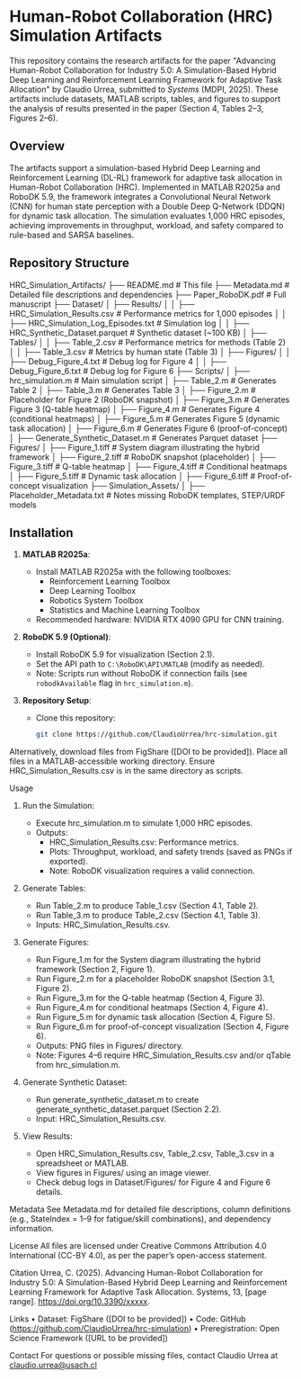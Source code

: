 # Human-Robot Collaboration (HRC) Simulation Artifacts

This repository contains the research artifacts for the paper "Advancing Human-Robot Collaboration for Industry 5.0: A Simulation-Based Hybrid Deep Learning and Reinforcement Learning Framework for Adaptive Task Allocation" by Claudio Urrea, submitted to *Systems* (MDPI, 2025). These artifacts include datasets, MATLAB scripts, tables, and figures to support the analysis of results presented in the paper (Section 4, Tables 2–3, Figures 2–6).

## Overview
The artifacts support a simulation-based Hybrid Deep Learning and Reinforcement Learning (DL-RL) framework for adaptive task allocation in Human-Robot Collaboration (HRC). Implemented in MATLAB R2025a and RoboDK 5.9, the framework integrates a Convolutional Neural Network (CNN) for human state perception with a Double Deep Q-Network (DDQN) for dynamic task allocation. The simulation evaluates 1,000 HRC episodes, achieving improvements in throughput, workload, and safety compared to rule-based and SARSA baselines.

## Repository Structure
HRC_Simulation_Artifacts/
├── README.md                # This file
├── Metadata.md              # Detailed file descriptions and dependencies
├── Paper_RoboDK.pdf         # Full manuscript
├── Dataset/
│   ├── Results/
│   │   ├── HRC_Simulation_Results.csv       # Performance metrics for 1,000 episodes
│   │   ├── HRC_Simulation_Log_Episodes.txt  # Simulation log
│   │   ├── HRC_Synthetic_Dataset.parquet    # Synthetic dataset (~100 KB) 
│   ├── Tables/
│   │   ├── Table_2.csv      # Performance metrics for methods (Table 2)
│   │   ├── Table_3.csv      # Metrics by human state (Table 3)
│   ├── Figures/
│   │   ├── Debug_Figure_4.txt   # Debug log for Figure 4
│   │   ├── Debug_Figure_6.txt   # Debug log for Figure 6
├── Scripts/
│   ├── hrc_simulation.m         # Main simulation script
│   ├── Table_2.m                # Generates Table 2
│   ├── Table_3.m                # Generates Table 3
│   ├── Figure_2.m               # Placeholder for Figure 2 (RoboDK snapshot)
│   ├── Figure_3.m               # Generates Figure 3 (Q-table heatmap)
│   ├── Figure_4.m               # Generates Figure 4 (conditional heatmaps)
│   ├── Figure_5.m               # Generates Figure 5 (dynamic task allocation)
│   ├── Figure_6.m               # Generates Figure 6 (proof-of-concept)
│   ├── Generate_Synthetic_Dataset.m  # Generates Parquet dataset
├── Figures/
│   ├── Figure_1.tiff            # System diagram illustrating the hybrid framework
│   ├── Figure_2.tiff            # RoboDK snapshot (placeholder)
│   ├── Figure_3.tiff            # Q-table heatmap
│   ├── Figure_4.tiff            # Conditional heatmaps
│   ├── Figure_5.tiff            # Dynamic task allocation
│   ├── Figure_6.tiff            # Proof-of-concept visualization
├── Simulation_Assets/
│   ├── Placeholder_Metadata.txt # Notes missing RoboDK templates, STEP/URDF models

## Installation
1. **MATLAB R2025a**:
   - Install MATLAB R2025a with the following toolboxes:
     - Reinforcement Learning Toolbox
     - Deep Learning Toolbox
     - Robotics System Toolbox
     - Statistics and Machine Learning Toolbox
   - Recommended hardware: NVIDIA RTX 4090 GPU for CNN training.

2. **RoboDK 5.9 (Optional)**:
   - Install RoboDK 5.9 for visualization (Section 2.1).
   - Set the API path to `C:\RoboDK\API\MATLAB` (modify as needed).
   - Note: Scripts run without RoboDK if connection fails (see `robodkAvailable` flag in `hrc_simulation.m`).

3. **Repository Setup**:
   - Clone this repository:
     ```bash
     git clone https://github.com/ClaudioUrrea/hrc-simulation.git

Alternatively, download files from FigShare ([DOI to be provided]).
Place all files in a MATLAB-accessible working directory.
Ensure HRC_Simulation_Results.csv is in the same directory as scripts.

Usage
1. Run the Simulation:
   - Execute hrc_simulation.m to simulate 1,000 HRC episodes.
   - Outputs:
     - HRC_Simulation_Results.csv: Performance metrics.
     - Plots: Throughput, workload, and safety trends (saved as PNGs if exported).
     - Note: RoboDK visualization requires a valid connection.

2. Generate Tables:
   - Run Table_2.m to produce Table_1.csv (Section 4.1, Table 2).
   - Run Table_3.m to produce Table_2.csv (Section 4.1, Table 3).
   - Inputs: HRC_Simulation_Results.csv.

3. Generate Figures:
   - Run Figure_1.m for the System diagram illustrating the hybrid framework (Section 2, Figure 1).
   - Run Figure_2.m for a placeholder RoboDK snapshot (Section 3.1, Figure 2).
   - Run Figure_3.m for the Q-table heatmap (Section 4, Figure 3).
   - Run Figure_4.m for conditional heatmaps (Section 4, Figure 4).
   - Run Figure_5.m for dynamic task allocation (Section 4, Figure 5).
   - Run Figure_6.m for proof-of-concept visualization (Section 4, Figure 6).
   - Outputs: PNG files in Figures/ directory.
   - Note: Figures 4–6 require HRC_Simulation_Results.csv and/or qTable from hrc_simulation.m.

4. Generate Synthetic Dataset:
   - Run generate_synthetic_dataset.m to create generate_synthetic_dataset.parquet (Section 2.2).
   - Input: HRC_Simulation_Results.csv.

5. View Results:
   - Open HRC_Simulation_Results.csv, Table_2.csv, Table_3.csv in a spreadsheet or MATLAB.
   - View figures in Figures/ using an image viewer.
   - Check debug logs in Dataset/Figures/ for Figure 4 and Figure 6 details.

Metadata
See Metadata.md for detailed file descriptions, column definitions (e.g., StateIndex = 1–9 for fatigue/skill combinations), and dependency information.

License
All files are licensed under Creative Commons Attribution 4.0 International (CC-BY 4.0), as per the paper’s open-access statement.

Citation
Urrea, C. (2025). Advancing Human-Robot Collaboration for Industry 5.0: A Simulation-Based Hybrid Deep Learning and Reinforcement Learning Framework for Adaptive Task Allocation. Systems, 13, [page range]. https://doi.org/10.3390/xxxxx.

Links
• Dataset: FigShare ([DOI to be provided])
• Code: GitHub (https://github.com/ClaudioUrrea/hrc-simulation)
• Preregistration: Open Science Framework ([URL to be provided])

Contact
For questions or possible missing files, contact Claudio Urrea at claudio.urrea@usach.cl


